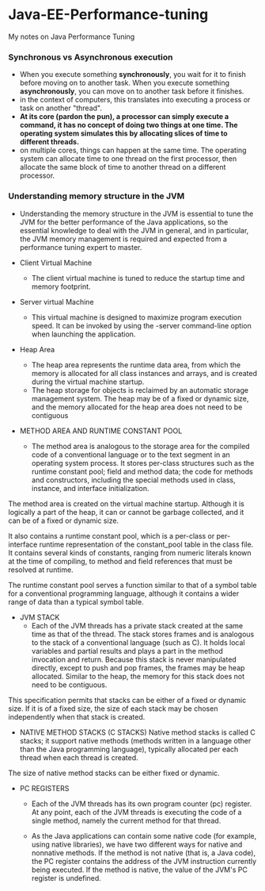 # Java-EE-Performance-tuning
My notes on Java Performance Tuning


### Synchronous vs Asynchronous execution
- When you execute something **synchronously**, you wait for it to finish before moving on to another task. When you execute something **asynchronously**, you can move on to another task before it finishes.
- in the context of computers, this translates into executing a process or task on another "thread".
- **At its core (pardon the pun), a processor can simply execute a command, it has no concept of doing two things at one time. The operating system simulates this by allocating slices of time to different threads.**
- on multiple cores, things can happen at the same time. The operating system can allocate time to one thread on the first processor, then allocate the same block of time to another thread on a different processor.

### Understanding memory structure in the JVM
- Understanding the memory structure in the JVM is essential to tune the JVM for the better performance of the Java applications, so the essential knowledge to deal with the JVM in general, and in particular, the JVM memory management is required and expected from a performance tuning expert to master.

- Client Virtual Machine
  - The client virtual machine is tuned to reduce the startup time and memory footprint.
- Server virtual Machine
  - This virtual machine is designed to maximize program execution speed. It can be invoked by using the -server command-line option when launching the application.
  
- Heap Area
  - The heap area represents the runtime data area, from which the memory is allocated for all class instances and arrays, and is created during the virtual machine startup.
  - The heap storage for objects is reclaimed by an automatic storage management system. The heap may be of a fixed or dynamic size, and the memory allocated for the heap area does not need to be contiguous

- METHOD AREA AND RUNTIME CONSTANT POOL
  - The method area is analogous to the storage area for the compiled code of a conventional language or to the text segment in an operating system process. It stores per-class structures such as the runtime constant pool; field and method data; the code for methods and constructors, including the special methods used in class, instance, and interface initialization.

The method area is created on the virtual machine startup. Although it is logically a part of the heap, it can or cannot be garbage collected, and it can be of a fixed or dynamic size.

It also contains a runtime constant pool, which is a per-class or per-interface runtime representation of the constant_pool table in the class file. It contains several kinds of constants, ranging from numeric literals known at the time of compiling, to method and field references that must be resolved at runtime.

The runtime constant pool serves a function similar to that of a symbol table for a conventional programming language, although it contains a wider range of data than a typical symbol table.

- JVM STACK
  - Each of the JVM threads has a private stack created at the same time as that of the thread. The stack stores frames and is analogous to the stack of a conventional language (such as C). It holds local variables and partial results and plays a part in the method invocation and return. Because this stack is never manipulated directly, except to push and pop frames, the frames may be heap allocated. Similar to the heap, the memory for this stack does not need to be contiguous.

This specification permits that stacks can be either of a fixed or dynamic size. If it is of a fixed size, the size of each stack may be chosen independently when that stack is created.

- NATIVE METHOD STACKS (C STACKS)
Native method stacks is called C stacks; it support native methods (methods written in a language other than the Java programming language), typically allocated per each thread when each thread is created.

The size of native method stacks can be either fixed or dynamic.

- PC REGISTERS
  - Each of the JVM threads has its own program counter (pc) register. At any point, each of the JVM threads is executing the code of a single method, namely the current method for that thread.

  - As the Java applications can contain some native code (for example, using native libraries), we have two different ways for native and nonnative methods. If the method is not native (that is, a Java code), the PC register contains the address of the JVM instruction currently being executed. If the method is native, the value of the JVM's PC register is undefined.
